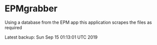 # EPMgrabber
Using a database from the EPM app this application scrapes the files as required


Latest backup: Sun Sep 15 01:13:01 UTC 2019
